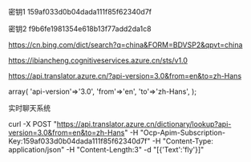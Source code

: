 

密钥1
159af033d0b04dada111f85f62340d7f


密钥2
f9b6fe1981354e618b13f77add2da1c8


https://cn.bing.com/dict/search?q=china&FORM=BDVSP2&qpvt=china


https://ibiancheng.cognitiveservices.azure.cn/sts/v1.0


https://api.translator.azure.cn/?api-version=3.0&from=en&to=zh-Hans


array(
	'api-version'=>'3.0',
	'from'=>'en',
	'to'=>'zh-Hans',
);



实时聊天系统


curl -X POST "https://api.translator.azure.cn/dictionary/lookup?api-version=3.0&from=en&to=zh-Hans" -H "Ocp-Apim-Subscription-Key:159af033d0b04dada111f85f62340d7f" -H "Content-Type: application/json" -H "Content-Length:3" -d "[{'Text':'fly'}]"